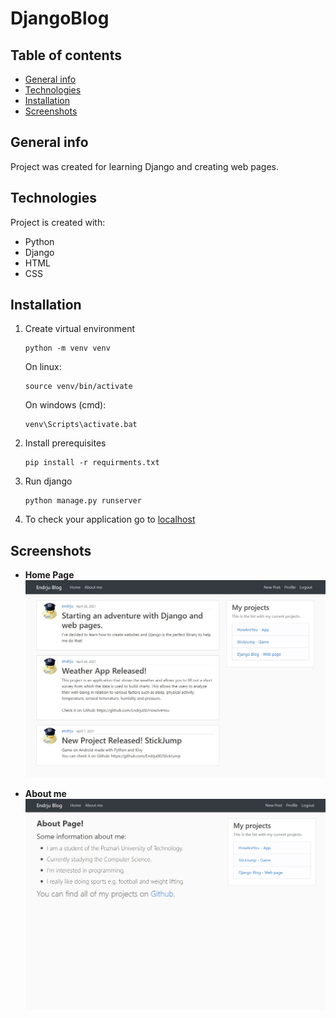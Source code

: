 # DjangoBlog
## Table of contents
* [General info](#general-info)
* [Technologies](#technologies)
* [Installation](#installation)
* [Screenshots](#screenshots)


## General info
Project was created for learning Django and creating web pages.
	
## Technologies
Project is created with:
* Python
* Django
* HTML
* CSS

## Installation
1) Create virtual environment

    ```
    python -m venv venv
    ```
    On linux:
    ```
    source venv/bin/activate
    ```
    On windows (cmd):
    ```
    venv\Scripts\activate.bat
    ```
2) Install prerequisites
   ```
   pip install -r requirments.txt
   ```
3) Run django
    ```
    python manage.py runserver
    ```
4) To check your application go to [localhost](http://127.0.0.1:5000/)

## Screenshots
* **Home Page** 
![](django_project/media/home-page.jpg)

* **About me** 
![](django_project/media/about-me.jpg)


